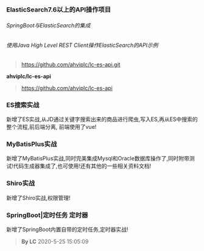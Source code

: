### ElasticSearch7.6以上的API操作项目
###### SpringBoot与ElasticSearch的集成
###### 使用Java High Level REST Client操作ElasticSearch的API示例

> https://github.com/ahviplc/lc-es-api.git

**ahviplc/lc-es-api**
> https://github.com/ahviplc/lc-es-api

### ES搜索实战
新增了ES实战,从JD通过关键字搜索出来的商品进行爬虫,写入ES,再从ES中搜索的整个流程,前后端分离,
前端使用了vue!

### MyBatisPlus实战
新增了MyBatisPlus实战,同时完美集成Mysql和Oracle数据库操作了,同时附带测试!代码生成器集成了,也可使用!还有其他的一些相关资料文档!

### Shiro实战
新增了Shiro实战,权限管理!

### SpringBoot|定时任务 定时器
新增了SpringBoot内置自带的定时任务,定时器实战!

> **By LC** 2020-5-25 15:05:09


